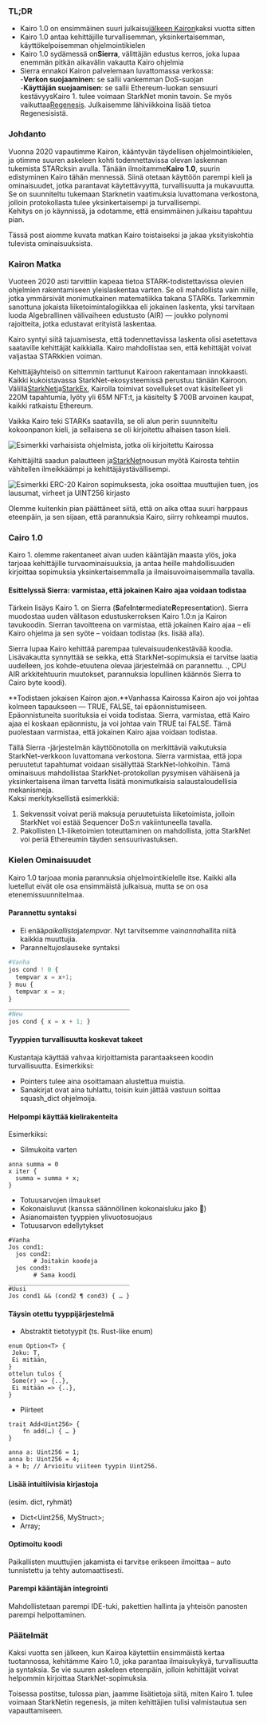 ### TL;DR

* Kairo 1.0 on ensimmäinen suuri julkaisu[jälkeen Kairon](https://medium.com/starkware/hello-cairo-3cb43b13b209)kaksi vuotta sitten
* Kairo 1.0 antaa kehittäjille turvallisemman, yksinkertaisemman, käyttökelpoisemman ohjelmointikielen
* Kairo 1.0 sydämessä on**Sierra**, välittäjän edustus kerros, joka lupaa enemmän pitkän aikavälin vakautta Kairo ohjelmia
* Sierra ennakoi Kairon palvelemaan luvattomassa verkossa:\
  -**Verkon suojaaminen**: se sallii vankemman DoS-suojan\
  -**Käyttäjän suojaamisen**: se sallii Ethereum-luokan sensuuri kestävyysKairo 1. tulee voimaan StarkNet monin tavoin. Se myös vaikuttaa[Regenesis](https://medium.com/starkware/regenesis-starknets-no-sweat-state-reset-e296b12b80ae). Julkaisemme lähiviikkoina lisää tietoa Regenesisistä.

### Johdanto

Vuonna 2020 vapautimme Kairon, kääntyvän täydellisen ohjelmointikielen, ja otimme suuren askeleen kohti todennettavissa olevan laskennan tukemista STARcksin avulla. Tänään ilmoitamme**Kairo 1.0**, suurin edistyminen Kairo tähän mennessä. Siinä otetaan käyttöön parempi kieli ja ominaisuudet, jotka parantavat käytettävyyttä, turvallisuutta ja mukavuutta. Se on suunniteltu tukemaan Starknetin vaatimuksia luvattomana verkostona, jolloin protokollasta tulee yksinkertaisempi ja turvallisempi.\
Kehitys on jo käynnissä, ja odotamme, että ensimmäinen julkaisu tapahtuu pian.

Tässä post aiomme kuvata matkan Kairo toistaiseksi ja jakaa yksityiskohtia tulevista ominaisuuksista.

### Kairon Matka

Vuoteen 2020 asti tarvittiin kapeaa tietoa STARK-todistettavissa olevien ohjelmien rakentamiseen yleislaskentaa varten. Se oli mahdollista vain niille, jotka ymmärsivät monimutkainen matematiikka takana STARKs. Tarkemmin sanottuna jokaista liiketoimintalogiikkaa eli jokainen laskenta, yksi tarvitaan luoda Algebrallinen välivaiheen edustusto (AIR) — joukko polynomi rajoitteita, jotka edustavat erityistä laskentaa.

Kairo syntyi siitä tajuamisesta, että todennettavissa laskenta olisi asetettava saataville kehittäjät kaikkialla. Kairo mahdollistaa sen, että kehittäjät voivat valjastaa STARkkien voiman.

Kehittäjäyhteisö on sittemmin tarttunut Kairoon rakentamaan innokkaasti. Kaikki kukoistavassa StarkNet-ekosysteemissä perustuu tänään Kairoon. Välillä[StarkNet](https://starkware.co/starknet/)ja[StarkEx](https://starkware.co/starkex/), Kairolla toimivat sovellukset ovat käsitelleet yli 220M tapahtumia, lyöty yli 65M NFT:t, ja käsitelty $ 700B arvoinen kaupat, kaikki ratkaistu Ethereum.

Vaikka Kairo teki STARKs saatavilla, se oli alun perin suunniteltu kokoonpanon kieli, ja sellaisena se oli kirjoitettu alhaisen tason kieli.

![Esimerkki varhaisista ohjelmista, jotka oli kirjoitettu Kairossa](/assets/cairocode_01.png "Esimerkki varhaisista ohjelmista, jotka oli kirjoitettu Kairossa")

Kehittäjiltä saadun palautteen ja[StarkNet](https://starkware.co/starknet/)nousun myötä Kairosta tehtiin vähitellen ilmeikkäämpi ja kehittäjäystävällisempi.

![Esimerkki ERC-20 Kairon sopimuksesta, joka osoittaa muuttujien tuen, jos lausumat, virheet ja UINT256 kirjasto](/assets/cairocode_02.png "Esimerkki ERC-20 Kairon sopimuksesta, joka osoittaa muuttujien tuen, jos lausumat, virheet ja UINT256 kirjasto")

Olemme kuitenkin pian päättäneet siitä, että on aika ottaa suuri harppaus eteenpäin, ja sen sijaan, että parannuksia Kairo, siirry rohkeampi muutos.

### Cairo 1.0

Kairo 1. olemme rakentaneet aivan uuden kääntäjän maasta ylös, joka tarjoaa kehittäjille turvaominaisuuksia, ja antaa heille mahdollisuuden kirjoittaa sopimuksia yksinkertaisemmalla ja ilmaisuvoimaisemmalla tavalla.

#### Esittelyssä Sierra: varmistaa, että jokainen Kairo ajaa voidaan todistaa

Tärkein lisäys Kairo 1. on Sierra (**S**afe**I**nt**e**rmediate**R**ep**r**esent**a**tion). Sierra muodostaa uuden välitason edustuskerroksen Kairo 1.0:n ja Kairon tavukoodin. Sierran tavoitteena on varmistaa, että jokainen Kairo ajaa – eli Kairo ohjelma ja sen syöte – voidaan todistaa (ks. lisää alla).

Sierra lupaa Kairo kehittää parempaa tulevaisuudenkestävää koodia. Lisävakautta synnyttää se seikka, että StarkNet-sopimuksia ei tarvitse laatia uudelleen, jos kohde-etuutena olevaa järjestelmää on parannettu. ., CPU AIR arkkitehtuurin muutokset, parannuksia lopullinen käännös Sierra to Cairo byte koodi).

**Todistaen jokaisen Kairon ajon.**Vanhassa Kairossa Kairon ajo voi johtaa kolmeen tapaukseen — TRUE, FALSE, tai epäonnistumiseen. Epäonnistuneita suorituksia ei voida todistaa. Sierra, varmistaa, että Kairo ajaa ei koskaan epäonnistu, ja voi johtaa vain TRUE tai FALSE. Tämä puolestaan varmistaa, että jokainen Kairo ajaa voidaan todistaa.

Tällä Sierra -järjestelmän käyttöönotolla on merkittäviä vaikutuksia StarkNet-verkkoon luvattomana verkostona. Sierra varmistaa, että jopa peruutetut tapahtumat voidaan sisällyttää StarkNet-lohkoihin. Tämä ominaisuus mahdollistaa StarkNet-protokollan pysymisen vähäisenä ja yksinkertaisena ilman tarvetta lisätä monimutkaisia salaustaloudellisia mekanismeja.\
Kaksi merkityksellistä esimerkkiä:

1. Sekvenssit voivat periä maksuja peruutetuista liiketoimista, jolloin StarkNet voi estää Sequencer DoS:n vakiintuneella tavalla.
2. Pakollisten L1-liiketoimien toteuttaminen on mahdollista, jotta StarkNet voi periä Ethereumin täyden sensuurivastuksen.

### **Kielen Ominaisuudet**

Kairo 1.0 tarjoaa monia parannuksia ohjelmointikielelle itse. Kaikki alla luetellut eivät ole osa ensimmäistä julkaisua, mutta se on osa etenemissuunnitelmaa.

#### **Parannettu syntaksi**

* Ei enää*paikallista*ja*tempvar*. Nyt tarvitsemme vain*anna*hallita niitä kaikkia muuttujia.
* Paranneltu*jos*lauseke syntaksi

```python
#Vanha
jos cond ! 0 {
  tempvar x = x+1;
} muu {
  tempvar x = x;
}
__________________________________
#New
jos cond { x = x + 1; }
```

#### **Tyyppien turvallisuutta koskevat takeet**

Kustantaja käyttää vahvaa kirjoittamista parantaakseen koodin turvallisuutta. Esimerkiksi:

* Pointers tulee aina osoittamaan alustettua muistia.
* Sanakirjat ovat aina tuhlattu, toisin kuin jättää vastuun soittaa squash_dict ohjelmoija.

#### **Helpompi käyttää kielirakenteita**

Esimerkiksi:

* Silmukoita varten

```
anna summa = 0
x iter {
  summa = summa + x;
}
```

* Totuusarvojen ilmaukset
* Kokonaisluvut (kanssa säännöllinen kokonaisluku jako 👯)
* Asianomaisten tyyppien ylivuotosuojaus
* Totuusarvon edellytykset

```
#Vanha
Jos cond1:
  jos cond2:
       # Joitakin koodeja
  jos cond3:
       # Sama koodi
__________________________________
#Uusi
Jos cond1 && (cond2 ¶ cond3) { … }
```

#### **Täysin otettu tyyppijärjestelmä**

* Abstraktit tietotyypit (ts. Rust-like enum)

```
enum Option<T> {
 Joku: T,
 Ei mitään,
}
ottelun tulos {
 Some(r) => {..},
 Ei mitään => {..},
}
```

* Piirteet

```
trait Add<Uint256> {
    fn add(…) { … }
}

anna a: Uint256 = 1;
anna b: Uint256 = 4;
a + b; // Arvioitu viiteen tyypin Uint256.
```

#### **Lisää intuitiivisia kirjastoja**

(esim. dict, ryhmät)

* Dict<Uint256, MyStruct>;
* Array<MyOtherStruct>;

#### **Optimoitu koodi**

Paikallisten muuttujien jakamista ei tarvitse erikseen ilmoittaa – auto tunnistettu ja tehty automaattisesti.

#### **Parempi kääntäjän integrointi**

Mahdollistetaan parempi IDE-tuki, pakettien hallinta ja yhteisön panosten parempi helpottaminen.

### **Päätelmät**

Kaksi vuotta sen jälkeen, kun Kairoa käytettiin ensimmäistä kertaa tuotannossa, kehitämme Kairo 1.0, joka parantaa ilmaisukykyä, turvallisuutta ja syntaksia. Se vie suuren askeleen eteenpäin, jolloin kehittäjät voivat helpommin kirjoittaa StarkNet-sopimuksia.

Toisessa postitse, tulossa pian, jaamme lisätietoja siitä, miten Kairo 1. tulee voimaan StarkNetin regenesis, ja miten kehittäjien tulisi valmistautua sen vapauttamiseen.